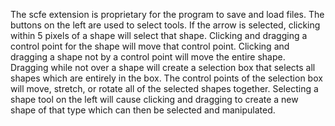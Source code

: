 The scfe extension is proprietary for the program to save and load
files.
The buttons on the left are used to select tools. If the arrow
is selected, clicking within 5 pixels of a shape will select that shape.
Clicking and dragging a control point for the shape will move that control point.
Clicking and dragging a shape not by a control point will move the entire shape.
Dragging while not over a shape will create a selection box that selects all
shapes which are entirely in the box. The control points of the selection
box will move, stretch, or rotate all of the selected shapes together.
Selecting a shape tool on the left will cause clicking and dragging to create a
new shape of that type which can then be selected and manipulated.